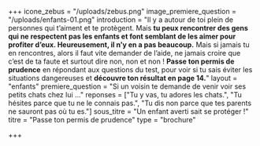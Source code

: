 +++
icone_zebus = "/uploads/zebus.png"
image_premiere_question = "/uploads/enfants-01.png"
introduction = "Il y a autour de toi plein de personnes qui t’aiment et te protègent. Mais **tu peux rencontrer des gens qui ne respectent pas les enfants et font semblant de les aimer pour profiter d’eux. Heureusement, il n’y en a pas beaucoup.** Mais si jamais tu en rencontres, alors il faut vite demander de l’aide, ne jamais croire que c’est de ta faute et surtout dire non, non et non ! **Passe ton permis de prudence** en répondant aux questions du test, pour voir si tu sais éviter les situations dangereuses et **découvre ton résultat en page 14.**"
layout = "enfants"
premiere_question = "Si un voisin te demande de venir voir ses petits chats chez lui ..."
reponses = ["Tu y vas, tu adores les chats.", "Tu hésites parce que tu ne le connais pas.", "Tu dis non parce que tes parents ne sauront pas où tu es."]
sous_titre = "Un enfant averti sait se protéger !"
titre = "Passe ton permis de prudence"
type = "brochure"

+++
